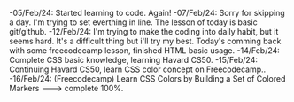 -05/Feb/24: Started learning to code. Again!
-07/Feb/24: Sorry for skipping a day. I'm trying to set everthing in line. The lesson of today is basic git/github.
-12/Feb/24: I'm trying to make the coding into daily habit, but it seems hard. It's a difficult thing but i'll try my best. Today's comming back with some freecodecamp lesson, finished HTML basic usage.
-14/Feb/24: Complete CSS basic knowledge, learning Havard CS50.
-15/Feb/24: Continuing Havard CS50, learn CSS color concept on Freecodecamp..
-16/Feb/24: (Freecodecamp) Learn CSS Colors by Building a Set of Colored Markers ---> complete 100%.